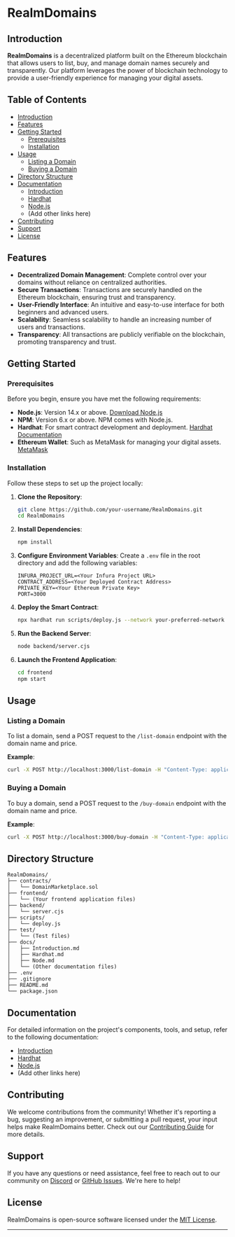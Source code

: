 # RealmDomains

## Introduction

**RealmDomains** is a decentralized platform built on the Ethereum blockchain that allows users to list, buy, and manage domain names securely and transparently. Our platform leverages the power of blockchain technology to provide a user-friendly experience for managing your digital assets.

## Table of Contents

- [Introduction](#introduction)
- [Features](#features)
- [Getting Started](#getting-started)
  - [Prerequisites](#prerequisites)
  - [Installation](#installation)
- [Usage](#usage)
  - [Listing a Domain](#listing-a-domain)
  - [Buying a Domain](#buying-a-domain)
- [Directory Structure](#directory-structure)
- [Documentation](#documentation)
  - [Introduction](docs/Introduction.md)
  - [Hardhat](docs/Hardhat.md)
  - [Node.js](docs/Node.md)
  - (Add other links here)
- [Contributing](#contributing)
- [Support](#support)
- [License](#license)

## Features

- **Decentralized Domain Management**: Complete control over your domains without reliance on centralized authorities.
- **Secure Transactions**: Transactions are securely handled on the Ethereum blockchain, ensuring trust and transparency.
- **User-Friendly Interface**: An intuitive and easy-to-use interface for both beginners and advanced users.
- **Scalability**: Seamless scalability to handle an increasing number of users and transactions.
- **Transparency**: All transactions are publicly verifiable on the blockchain, promoting transparency and trust.

## Getting Started

### Prerequisites

Before you begin, ensure you have met the following requirements:

- **Node.js**: Version 14.x or above. [Download Node.js](https://nodejs.org/)
- **NPM**: Version 6.x or above. NPM comes with Node.js.
- **Hardhat**: For smart contract development and deployment. [Hardhat Documentation](https://hardhat.org/)
- **Ethereum Wallet**: Such as MetaMask for managing your digital assets. [MetaMask](https://metamask.io/)

### Installation

Follow these steps to set up the project locally:

1. **Clone the Repository**:
   ```bash
   git clone https://github.com/your-username/RealmDomains.git
   cd RealmDomains
   ```

2. **Install Dependencies**:
   ```bash
   npm install
   ```

3. **Configure Environment Variables**:
   Create a `.env` file in the root directory and add the following variables:
   ```
   INFURA_PROJECT_URL=<Your Infura Project URL>
   CONTRACT_ADDRESS=<Your Deployed Contract Address>
   PRIVATE_KEY=<Your Ethereum Private Key>
   PORT=3000
   ```

4. **Deploy the Smart Contract**:
   ```bash
   npx hardhat run scripts/deploy.js --network your-preferred-network
   ```

5. **Run the Backend Server**:
   ```bash
   node backend/server.cjs
   ```

6. **Launch the Frontend Application**:
   ```bash
   cd frontend
   npm start
   ```

## Usage

### Listing a Domain

To list a domain, send a POST request to the `/list-domain` endpoint with the domain name and price.

**Example**:
```bash
curl -X POST http://localhost:3000/list-domain -H "Content-Type: application/json" -d '{"domainName": "exampledomain.eth", "price": "1"}'
```

### Buying a Domain

To buy a domain, send a POST request to the `/buy-domain` endpoint with the domain name and price.

**Example**:
```bash
curl -X POST http://localhost:3000/buy-domain -H "Content-Type: application/json" -d '{"domainName": "exampledomain.eth", "price": "1"}'
```

## Directory Structure

```
RealmDomains/
├── contracts/
│   └── DomainMarketplace.sol
├── frontend/
│   └── (Your frontend application files)
├── backend/
│   └── server.cjs
├── scripts/
│   └── deploy.js
├── test/
│   └── (Test files)
├── docs/
│   ├── Introduction.md
│   ├── Hardhat.md
│   ├── Node.md
│   └── (Other documentation files)
├── .env
├── .gitignore
├── README.md
└── package.json
```

## Documentation

For detailed information on the project's components, tools, and setup, refer to the following documentation:

- [Introduction](docs/Introduction.md)
- [Hardhat](docs/Hardhat.md)
- [Node.js](docs/Node.md)
- (Add other links here)

## Contributing

We welcome contributions from the community! Whether it's reporting a bug, suggesting an improvement, or submitting a pull request, your input helps make RealmDomains better. Check out our [Contributing Guide](docs/Contributing.md) for more details.

## Support

If you have any questions or need assistance, feel free to reach out to our community on [Discord](link-to-discord) or [GitHub Issues](link-to-github-issues). We're here to help!

## License

RealmDomains is open-source software licensed under the [MIT License](LICENSE).

---

